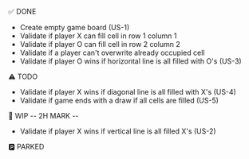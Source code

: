 ✅ DONE
- Create empty game board (US-1)
- Validate if player X can fill cell in row 1 column 1
- Validate if player O can fill cell in row 2 column 2
- Validate if a player can't overwrite already occupied cell
- Validate if player O wins if horizontal line is all filled with O's (US-3)

⚠️ TODO
- Validate if player X wins if diagonal line is all filled with X's (US-4)
- Validate if game ends with a draw if all cells are filled (US-5)

🚧 WIP
-- 2H MARK --
- Validate if player X wins if vertical line is all filled X's (US-2)

🅿️ PARKED
